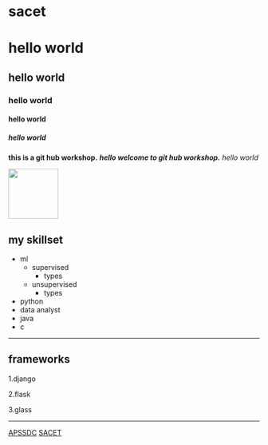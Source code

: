 # sacet
# hello world
## hello world
### hello world
#### hello world
##### hello world
**this is a git hub workshop.**
***hello welcome to git hub workshop.***
*hello world*

<img src='https://www.apssdc.in/home/images/apssdc_final.png' height=100 width=100>

## my skillset
- ml
   - supervised
      - types
   - unsupervised
      - types
- python
- data analyst
- java
- c
___

## frameworks
1.django

2.flask

3.glass
________

[APSSDC](https://apssdc.in)
[SACET](http://sacet.ac.in)
